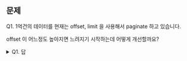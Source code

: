 ## 문제

Q1. 1억건의 데이터를 현재는 offset, limit 을 사용해서 paginate 하고 있습니다.

offset 이 어느정도 높아지면 느려지기 시작하는데 어떻게 개선할까요?

<details><summary>Q1. 답</summary>
<pre>
offset 대신 특수한 column 의 값을 사용해서 limit 만 사용하도록 하는 테크닉입니다.
날짜, 숫자 등 어떠한 것이 될 수 있으며, 인덱스가 설정돼있어야 합니다.

방법은

1. 20 개를 조회한다.
2. 20 개 중 마지막 lastKey(임의로 생각한 column name) 를 쿼리문에 비교식으로 삽입한다.
   limit and lastKey > curLastKey 와 같은 형식
   1, 2 번을 반복해서 1 억까지 조회하면 순식간에 조회된다.

https://www.sitepoint.com/paginating-real-time-data-cursor-based-pagination/
설명을 잘 적지 못해서 value based paging 방법을 설명한 주소를 첨부합니다.

</pre>
</details>
